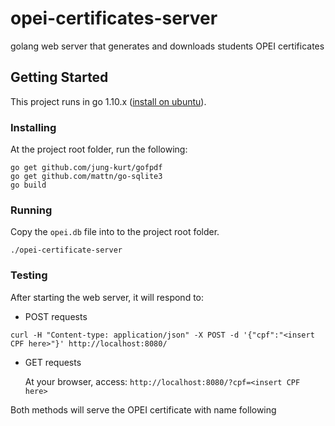 # opei-certificates-server

golang web server that generates and downloads students OPEI certificates

## Getting Started

This project runs in go 1.10.x ([install on ubuntu](https://gist.github.com/ndaidong/4c0e9fbae8d3729510b1c04eb42d2a80)).

### Installing

At the project root folder, run the following:

```
go get github.com/jung-kurt/gofpdf
go get github.com/mattn/go-sqlite3
go build
```

### Running

Copy the `opei.db` file into to the project root folder.

```
./opei-certificate-server
```

### Testing

After starting the web server, it will respond to:

* POST requests
```
curl -H "Content-type: application/json" -X POST -d '{"cpf":"<insert CPF here>"}' http://localhost:8080/
```

* GET requests
  
    At your browser, access: `http://localhost:8080/?cpf=<insert CPF here>`

Both methods will serve the OPEI certificate with name following

